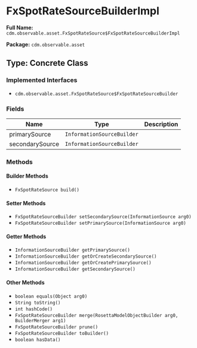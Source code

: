 # FxSpotRateSourceBuilderImpl

**Full Name:** `cdm.observable.asset.FxSpotRateSource$FxSpotRateSourceBuilderImpl`

**Package:** `cdm.observable.asset`

## Type: Concrete Class

### Implemented Interfaces

- `cdm.observable.asset.FxSpotRateSource$FxSpotRateSourceBuilder`

### Fields

| Name | Type | Description |
|------|------|-------------|
| primarySource | `InformationSourceBuilder` |  |
| secondarySource | `InformationSourceBuilder` |  |

### Methods

#### Builder Methods

- `FxSpotRateSource build()`

#### Setter Methods

- `FxSpotRateSourceBuilder setSecondarySource(InformationSource arg0)`
- `FxSpotRateSourceBuilder setPrimarySource(InformationSource arg0)`

#### Getter Methods

- `InformationSourceBuilder getPrimarySource()`
- `InformationSourceBuilder getOrCreateSecondarySource()`
- `InformationSourceBuilder getOrCreatePrimarySource()`
- `InformationSourceBuilder getSecondarySource()`

#### Other Methods

- `boolean equals(Object arg0)`
- `String toString()`
- `int hashCode()`
- `FxSpotRateSourceBuilder merge(RosettaModelObjectBuilder arg0, BuilderMerger arg1)`
- `FxSpotRateSourceBuilder prune()`
- `FxSpotRateSourceBuilder toBuilder()`
- `boolean hasData()`

